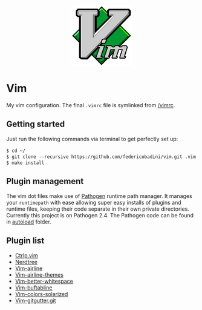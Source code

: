 <p align="center">
	<img src="vim-logo.svg" width="160px">
</p>

# Vim
My vim configuration. The final `.vimrc` file is symlinked from [/vimrc](https://github.com/federicobadini/.vim/blob/master/vimrc).

## Getting started
Just run the following commands via terminal to get perfectly set up:

```console
$ cd ~/
$ git clone --recursive https://github.com/federicobadini/vim.git .vim
$ make install
```

## Plugin management
The vim dot files make use of [Pathogen](https://github.com/tpope/vim-pathogen) runtime path manager. 
It manages your `runtimepath` with ease allowing super easy installs of plugins and runtime files, keeping their code separate in their own private directories.
Currently this project is on Pathogen 2.4. The Pathogen code can be found in [autoload](https://github.com/federicobadini/.vim/blob/master/autoload) folder.

## Plugin list

* [Ctrlp.vim](https://github.com/ctrlpvim/ctrlp.vim.git)
* [Nerdtree](https://github.com/scrooloose/nerdtree.git)
* [Vim-airline](https://github.com/vim-airline/vim-airline.git)
* [Vim-airline-themes](https://github.com/vim-airline/vim-airline-themes.git)
* [Vim-better-whitespace](https://github.com/ntpeters/vim-better-whitespace.git)
* [Vim-buftabline](https://github.com/ap/vim-buftabline.git)
* [Vim-colors-solarized](https://github.com/altercation/vim-colors-solarized.git)
* [Vim-gitgutter.git](https://github.com/airblade/vim-gitgutter.git)
